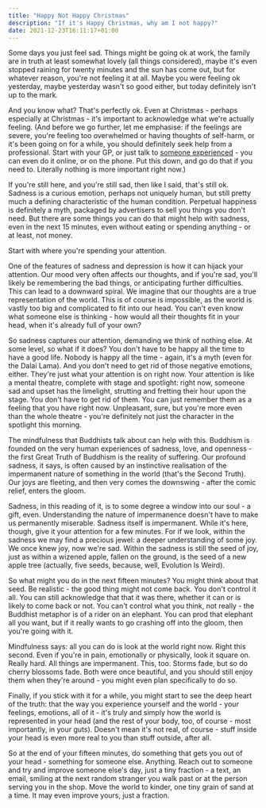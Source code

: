 ```yaml
---
title: "Happy Not Happy Christmas"
description: "If it's Happy Christmas, why am I not happy?"
date: 2021-12-23T16:11:17+01:00
---
```

Some days you just feel sad.  Things might be going ok at work, the family are in truth at least somewhat lovely (all things considered), maybe it's even stopped raining for twenty minutes and the sun has come out, but for whatever reason, you're not feeling it at all.  Maybe you were feeling ok yesterday, maybe yesterday wasn't so good either, but today definitely isn't up to the mark.

And you know what?  That's perfectly ok.  Even at Christmas - perhaps especially at Christmas - it's important to acknowledge what we're actually feeling.  (And before we go further, let me emphasise: if the feelings are severe, you're feeling too overwhelmed or having thoughts of self-harm, or it's been going on for a while, you should definitely seek help from a professional.  Start with your GP, or just talk to [someone experienced](https://www.samaritans.org/how-we-can-help/contact-samaritan/) - you can even do it online, or on the phone.  Put this down, and go do that if you need to.  Literally nothing is more important right now.)

If you're still here, and you're still sad, then like I said, that's still ok.  Sadness is a curious emotion, perhaps not uniquely human, but still pretty much a defining characteristic of the human condition.  Perpetual happiness is definitely a myth, packaged by advertisers to sell you things you don't need.  But there are some things you can do that might help with sadness, even in the next 15 minutes, even without eating or spending anything - or at least, not money. 

Start with where you're spending your attention.

One of the features of sadness and depression is how it can hijack your attention.  Our mood very often affects our thoughts, and if you're sad, you'll likely be remembering the bad things, or anticipating further difficulties. This can lead to a downward spiral.  We imagine that our thoughts are a true representation of the world.  This is of course is impossible, as the world is vastly too big and complicated to fit into our head.  You can't even know what someone else is thinking - how would all their thoughts fit in your head, when it's already full of your own?  

So sadness captures our attention, demanding we think of nothing else.  At some level, so what if it does?  You don't have to be happy all the time to have a good life.  Nobody is happy all the time - again, it's a myth (even for the Dalai Lama).  And you don't need to get rid of those negative emotions, either.  They're just what your attention is on right now.  Your attention is like a mental theatre, complete with stage and spotlight: right now, someone sad and upset has the limelight, strutting and fretting their hour upon the stage.  You don't have to get rid of them.  You can just remember them as a feeling that you have right now.  Unpleasant, sure, but you're more even than the whole theatre - you're definitely not just the character in the spotlight this morning.  

The mindfulness that Buddhists talk about can help with this.   Buddhism is founded on the very human experiences of sadness, love, and openness - the first Great Truth of Buddhism is the reality of suffering.  Our profound sadness, it says, is often caused by an instinctive realisation of the impermanent nature of something in the world (that's the Second Truth).  Our joys are fleeting, and then very comes the downswing - after the comic relief, enters the gloom. 

Sadness, in this reading of it, is to some degree a window into our soul - a gift, even.  Understanding the nature of impermanence doesn't have to make us permanently miserable.  Sadness itself is impermanent.  While it's here, though, give it your attention for a few minutes.  For if we look,  within the sadness we may find a precious jewel: a deeper understanding of some joy.  We once knew joy, now we're sad.  Within the sadness is still the seed of joy, just as within a wizened apple, fallen on the ground, is the seed of a new apple tree (actually, five seeds, because, well, Evolution Is Weird).

So what might you do in the next fifteen minutes?  You might think about that seed.  Be realistic - the good thing might not come back.  You don't control it all.  You can still acknowledge that that it was there, whether it can or is likely to come back or not.  You can't control what you think, not really - the Buddhist metaphor is of a rider on an elephant.  You can prod that elephant all you want, but if it really wants to go crashing off into the gloom, then you're going with it.

Mindfulness says: all you can do is look at the world right now.  Right this second.  Even if you're in pain, emotionally or physically, look it square on.  Really hard.  All things are impermanent.  This, too.  Storms fade, but so do cherry blossoms fade.  Both were once beautiful, and you should still enjoy them when they're around - you might even plan specifically to do so.

Finally, if you stick with it for a while, you might start to see the deep heart of the truth: that the way you experience yourself and the world - your feelings, emotions, all of it - it's truly and simply how the world is represented in your head (and the rest of your body, too, of course - most importantly, in your guts).  Doesn't mean it's not real, of course - stuff inside your head is even more real to you than stuff outside, after all. 

So at the end of your fifteen minutes, do something that gets you out of your head - something for someone else.  Anything.  Reach out to someone and try and improve someone else's day, just a tiny fraction - a text, an email, smiling at the next random stranger you walk past or at the person serving you in the shop.  Move the world to kinder, one tiny grain of sand at a time.  It may even improve yours, just a fraction.